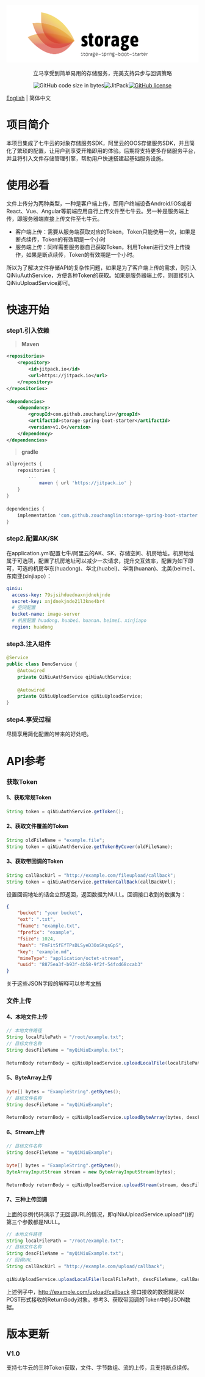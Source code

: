 ![logo](logo.png)

<div align="center">
立马享受到简单易用的存储服务，完美支持异步与回调策略

![GitHub code size in bytes](https://img.shields.io/github/languages/code-size/zouchanglin/storage-spring-boot-starter)![JitPack](https://img.shields.io/jitpack/v/github/zouchanglin/storage-spring-boot-starter)[![GitHub license](https://img.shields.io/github/license/zouchanglin/storage-spring-boot-starter?label=license)](https://github.com/zouchanglin/storage-spring-boot-starter/blob/master/LICENSE)

</div>

[English](./README.md) | 简体中文

# 项目简介
本项目集成了七牛云的对象存储服务SDK，阿里云的OOS存储服务SDK，并且简化了繁琐的配置，让用户到享受开箱即用的体验。后期将支持更多存储服务平台，并且将引入文件存储管理引擎，帮助用户快速搭建起基础服务设施。

# 使用必看

文件上传分为两种类型，一种是客户端上传，即用户终端设备Android/iOS或者React、Vue、Angular等前端应用自行上传文件至七牛云。另一种是服务端上传，即服务器端直接上传文件至七牛云。

* 客户端上传：需要从服务端获取对应的Token，Token只能使用一次，如果是断点续传，Token的有效期是一个小时
* 服务端上传：同样需要服务器自己获取Token，利用Token进行文件上传操作，如果是断点续传，Token的有效期是一个小时。

所以为了解决文件存储API的复杂性问题，如果是为了客户端上传的需求，则引入QiNiuAuthService，方便各种Token的获取。如果是服务器端上传，则直接引入QiNiuUploadService即可。

# 快速开始
### step1.引入依赖

> **Maven**

```xml
<repositories>
    <repository>
        <id>jitpack.io</id>
        <url>https://jitpack.io</url>
    </repository>
</repositories>

<dependencies>
    <dependency>
        <groupId>com.github.zouchanglin</groupId>
        <artifactId>storage-spring-boot-starter</artifactId>
        <version>v1.0</version>
    </dependency>
</dependencies>
```
> **gradle**

```groovy
allprojects {
    repositories {
        ...
            maven { url 'https://jitpack.io' }
    }
}

dependencies {
    implementation 'com.github.zouchanglin:storage-spring-boot-starter:v1.0'
}
```



### step2.配置AK/SK

在application.yml配置七牛/阿里云的AK、SK、存储空间、机房地址。机房地址属于可选项，配置了机房地址可以减少一次请求，提升交互效率，配置为如下即可，可选的机房华东(huadong)、华北(huabei)、华南(huanan)、北美(beimei)、东南亚(xinjiapo）：

```yml
qiniu:
  access-key: 79sjsihduednaxnjdnekjnde
  secret-key: xnjdnekjnde21l3kne4br4
  # 空间配置
  bucket-name: image-server
  # 机房配置 huadong、huabei、huanan、beimei、xinjiapo
  region: huadong
```

### step3.注入组件

```java
@Service
public class DemoService {
    @Autowired
    private QiNiuAuthService qiNiuAuthService;

    @Autowired
    private QiNiuUploadService qiNiuUploadService;
}
```

### step4.享受过程

尽情享用简化配置的带来的好处吧。

# API参考

### 获取Token

#### 1、获取常规Token

```java
String token = qiNiuAuthService.getToken();
```

#### 2、获取文件覆盖的Token

```java
String oldFileName = "example.file";
String token = qiNiuAuthService.getTokenByCover(oldFileName);
```

#### 3、获取带回调的Token

```java
String callBackUrl = "http://example.com/fileupload/callback";
String token = qiNiuAuthService.getTokenCallBack(callBackUrl);
```

设置回调地址的话会立即返回，返回数据为NULL。回调接口收到的数据为：

```json
{
	"bucket": "your bucket",
	"ext": ".txt",
	"fname": "example.txt",
	"fprefix": "example",
	"fsize": 1024,
	"hash": "FmFit5fEfTPsDLSyeD3OoSKqsGpS",
	"key": "example.md",
	"mimeType": "application/octet-stream",
	"uuid": "8875ea3f-b93f-4b58-9f2f-54fcd68ccab3"
}
```

关于这些JSON字段的解释可以参考[文档 ](https://developer.qiniu.com/kodo/manual/1235/vars#magicvar)

### 文件上传

#### 4、本地文件上传

```java
// 本地文件路径
String localFilePath = "/root/example.txt";
// 目标文件名称
String descFileName = "myQiNiuExample.txt";

ReturnBody returnBody = qiNiuUploadService.uploadLocalFile(localFilePath, descFileName, null);
```

#### 5、ByteArray上传

```java
byte[] bytes = "ExampleString".getBytes();
// 目标文件名称
String descFileName = "myQiNiuExample";

ReturnBody returnBody = qiNiuUploadService.uploadByteArray(bytes, descFileName, null);
```

#### 6、Stream上传

```java
// 目标文件名称
String descFileName = "myQiNiuExample";

byte[] bytes = "ExampleString".getBytes();
ByteArrayInputStream stream = new ByteArrayInputStream(bytes);

ReturnBody returnBody = qiNiuUploadService.uploadStream(stream, descFileName, null);
```

#### 7、三种上传回调

上面的示例代码演示了无回调URL的情况，即qiNiuUploadService.upload*()的第三个参数都是NULL。

```java
// 本地文件路径
String localFilePath = "/root/example.txt";
// 目标文件名称
String descFileName = "myQiNiuExample.txt";
// 回调URL
String callBackUrl = "http://example.com/upload/callback";

qiNiuUploadService.uploadLocalFile(localFilePath, descFileName, callBackUrl);
```

上述例子中，http://example.com/upload/callback 接口接收的数据就是以POST形式接收的ReturnBody对象。参考3、获取带回调的Token中的JSON数据。

# 版本更新

### V1.0

支持七牛云的三种Token获取，文件、字节数组、流的上传，且支持断点续传。